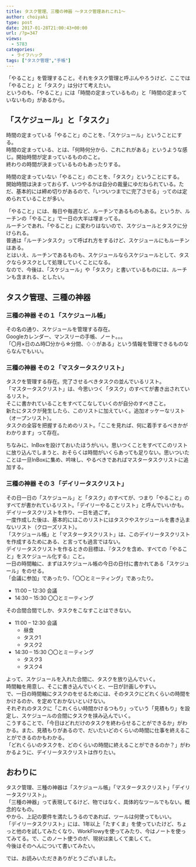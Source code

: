 ```yaml
---
title: タスク管理、三種の神器 〜タスク管理あれこれ1〜
author: choiyaki
type: post
date: 2017-01-28T21:00:43+00:00
url: /?p=347
views:
  - 5783
categories:
  - ライフハック
tags: ["タスク管理","手帳"]
---
```

「やること」を管理すること。それをタスク管理と呼ぶんやろうけど、ここでは「やること」と「タスク」は分けて考えたい。  
というのも、「やること」には「時間の定まっているもの」と「時間の定まっていないもの」があるから。

## 「スケジュール」と「タスク」

時間の定まっている「やること」のことを、「スケジュール」ということにする。  
時間の定まっている、とは、「何時何分から、これこれがある」というような感じ。開始時間が定まっているもののこと。  
終わりの時間が決まっているものもあったりする。

時間の定まっていない「やること」のことを、「タスク」ということにする。  
開始時間は決まっておらず、いつやるかは自分の裁量にゆだねられている。ただ、基本的には締め切りがあるので、「いついつまでに完了させる」ってのは定められていることが多い。

「やること」には、毎日や毎週など、ルーチンであるものもある。というか、ルーチンの「やること」で一日の大半は埋まってる。  
ルーチンであれ、「やること」に変わりはないので、スケジュールとタスクに分けられる。  
普通は「ルーチンタスク」って呼ばれ方をするけど、スケジュールにもルーチンはある。  
とはいえ、ルーチンであるものも、スケジュールならスケジュールとして、タスクならタスクとして処理していくことになる。  
なので、今後は、「スケジュール」や「タスク」と書いているものには、ルーチンも含まれる、としたい。

## タスク管理、三種の神器

### 三種の神器 その１「スケジュール帳」

その名の通り、スケジュールを管理する存在。  
Googleカレンダー、マンスリーの手帳、ノート。。。  
「〇月×日の△時□分から☆分間、♢♢がある」という情報を管理できるものならなんでもいい。

### 三種の神器 その２「マスタータスクリスト」

タスクを管理する存在。完了させるべきタスクの並んでいるリスト。  
「マスタータスクリスト」は、今思いつく「タスク」のすべてが書き出されているリスト。  
そこに書かれていることをすべてこなしていくのが自分のすべきこと。  
新たにタスクが発生したら、このリストに加えていく。追加オッケーなリスト（オープンリスト）。  
タスクの全容を把握するためのリスト。「ここを見れば、何に着手するべきかがわかります」って存在。

ちなみに、InBoxを設けておいたほうがいい。思いつくことをすべてこのリストに放り込んでしまうと、おそらくは時間がいくらあっても足りない。思いついたことは一旦InBoxに集め、吟味し、やるべきであればマスタータスクリストに追加する。

### 三種の神器 その３「デイリータスクリスト」

その日一日の「スケジュール」と「タスク」のすべてが、つまり「やること」のすべてが書かれているリスト。「デイリーやることリスト」と呼んでいいかも。  
デイリータスクリストを作り、一日を過ごす。  
一度作成した後は、基本的にはこのリストにはタスクやスケジュールを書き込まないリスト（クローズリスト）。  
「スケジュール帳」と「マスタータスクリスト」は、このデイリータスクリストを作成するためにある、と言っても過言ではない。  
デイリータスクリストを作るときの目標は、『タスクを含め、すべての「やること」をスケジュール化する』こと。  
一日の時間軸に、まずはスケジュール帳の今日の日付に書かれてある「スケジュール」をのせる。  
「会議に参加」であったり、「〇〇とミーティング」であったり。

  * 11:00 &#8211; 12:30 会議
  * 14:30 &#8211; 15:30 〇〇とミーティング

その合間合間でしか、タスクをこなすことはできない。

  * 11:00 &#8211; 12:30 会議 
      * 昼食
      * タスク1
      * タスク2
  * 14:30 &#8211; 15:30 〇〇とミーティング 
      * タスク3
      * タスク4

よって、スケジュールを入れた合間に、タスクを放り込んでいく。  
時間軸を用意し、そこに書き込んでいくと、一日が計画しやすい。  
で、一日の時間軸にタスクのをせるためには、そのタスクにどれくらいの時間をかけるのか、を定めておかないといけない。  
それぞれのタスクに「これくらい時間かけるつもり」っていう「見積もり」を設定し、スケジュールの合間にタスクを挟み込んでいく。  
こうすることで、「今日はどれだけのタスクを終わらせることができるか」がわかる。また、見積もりがあるので、だいたいどのくらいの時間に仕事を終えることができるのかもわかる。  
「どれくらいのタスクを、どのくらいの時間に終えることができるのか？」がわかるように、デイリータスクリストは作りたい。

## おわりに

タスク管理、三種の神器は「スケジュール帳」「マスタータスクリスト」「デイリータスクリスト」。  
「三種の神器」って表現してるけど、物ではなく、具体的なツールでもない。概念的なもの。  
やから、上記の要件を満たしうるのであれば、ツールは何使ってもいい。  
「デイリータスクリスト」には、1年以上「たすくま」を使っていたけど、ちょっと他のを試してみたくなり、WorkFlowyを使ってみたり、今はノートを使ってみてる。で、このノート使うのが、現状は楽しくて楽しくて。  
今後はそのへんについて書いてみたい。

では、お読みいただきありがとうございました。